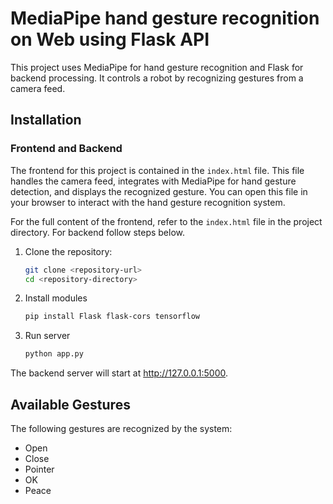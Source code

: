 # MediaPipe hand gesture recognition on Web using Flask API

This project uses MediaPipe for hand gesture recognition and Flask for backend processing. It controls a robot by recognizing gestures from a camera feed.

## Installation

### Frontend and Backend
The frontend for this project is contained in the `index.html` file. This file handles the camera feed, integrates with MediaPipe for hand gesture detection, and displays the recognized gesture. You can open this file in your browser to interact with the hand gesture recognition system.

For the full content of the frontend, refer to the `index.html` file in the project directory. 
For backend follow steps below.

1. Clone the repository:
   ```bash
   git clone <repository-url>
   cd <repository-directory>

2. Install modules
   ```bash
   pip install Flask flask-cors tensorflow
   
3. Run server
   ```bash
   python app.py
  The backend server will start at http://127.0.0.1:5000.

## Available Gestures

The following gestures are recognized by the system:

- Open
- Close
- Pointer
- OK
- Peace
  
